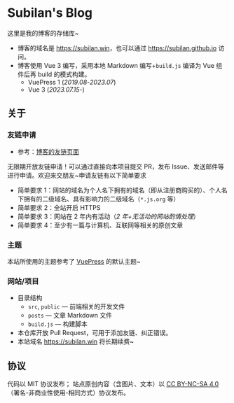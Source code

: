 # Subilan's Blog

这里是我的博客的存储库~

- 博客的域名是 <https://subilan.win>，也可以通过 <https://subilan.github.io> 访问。
- 博客使用 Vue 3 编写，采用本地 Markdown 编写+`build.js` 编译为 Vue 组件后再 build 的模式构建。
  - VuePress 1 (*2019.08*-*2023.07*)
  - Vue 3 (*2023.07.15*-)

## 关于

### 友链申请

- 参考：[博客的友链页面](https://subilan.win/Friends.html)

无限期开放友链申请！可以通过直接向本项目提交 PR，发布 Issue、发送邮件等进行申请。欢迎来交朋友~申请友链有以下简单要求

- 简单要求 1：网站的域名为个人名下拥有的域名（即从注册商购买的）、个人名下拥有的二级域名、具有影响力的二级域名（`*.js.org` 等）
- 简单要求 2：全站开启 HTTPS
- 简单要求 3：网站在 2 年内有活动（*2 年+无活动的网站酌情处理*）
- 简单要求 4：至少有一篇与计算机、互联网等相关的原创文章

### 主题

本站所使用的主题参考了 [VuePress](https://vuepress.vuejs.org/) 的默认主题~

### 网站/项目

- 目录结构
  - `src`, `public` — 前端相关的开发文件
  - `posts` — 文章 Markdown 文件
  - `build.js` — 构建脚本
- 本仓库开放 Pull Request，可用于添加友链、纠正错误。
- 本站域名 https://subilan.win 将长期续费~

## 协议

代码以 MIT 协议发布； 站点原创内容（含图片、文本）以 [CC BY-NC-SA 4.0](https://creativecommons.org/licenses/by-nc-sa/4.0/deed.zh)（署名-非商业性使用-相同方式）协议发布。
